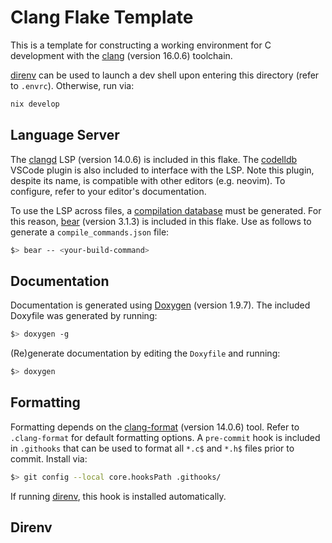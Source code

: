 # Clang Flake Template

This is a template for constructing a working environment for C development with
the [clang](https://clang.llvm.org/) (version 16.0.6) toolchain.

[direnv](https://direnv.net/) can be used to launch a dev shell upon entering
this directory (refer to `.envrc`). Otherwise, run via:
```bash
nix develop
```

## Language Server

The [clangd](https://clangd.llvm.org/) LSP (version 14.0.6) is included in this
flake. The [codelldb](https://github.com/vadimcn/codelldb) VSCode plugin is also
included to interface with the LSP. Note this plugin, despite its name, is
compatible with other editors (e.g. neovim). To configure, refer to your
editor's documentation.

To use the LSP across files, a [compilation database](https://clang.llvm.org/docs/JSONCompilationDatabase.html)
must be generated. For this reason, [bear](https://github.com/rizsotto/Bear)
(version 3.1.3) is included in this flake. Use as follows to generate a
`compile_commands.json` file:
```bash
$> bear -- <your-build-command>
```

## Documentation

Documentation is generated using [Doxygen](https://www.doxygen.nl/index.html)
(version 1.9.7). The included Doxyfile was generated by running:
```bash
$> doxygen -g
```
(Re)generate documentation by editing the `Doxyfile` and running:
```bash
$> doxygen
```

## Formatting

Formatting depends on the [clang-format](https://clang.llvm.org/docs/ClangFormat.html)
(version 14.0.6) tool. Refer to `.clang-format` for default formatting options.
A `pre-commit` hook is included in `.githooks` that can be used to format all
`*.c$` and `*.h$` files prior to commit. Install via:
```bash
$> git config --local core.hooksPath .githooks/
```
If running [direnv](https://direnv.net/), this hook is installed automatically.

## Direnv


